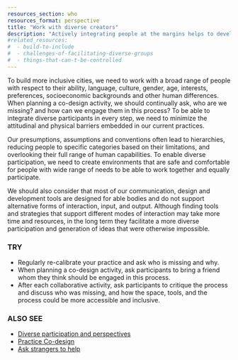 ```yaml
---
resources_section: who
resources_format: perspective
title: "Work with diverse creators"
description: "Actively integrating people at the margins helps to develop ideas that can benefit everyone."
#related_resources:
#  - build-to-include
#  - challenges-of-facilitating-diverse-groups
#  - things-that-can-t-be-controlled
---
```


To build more inclusive cities, we need to work with a broad range of people with respect to their ability, language, culture, gender, age, interests, preferences, socioeconomic backgrounds and other human differences. When planning a co-design activity, we should continually ask, who are we missing? and how can we engage them in this process? To be able to integrate diverse participants in every step, we need to minimize the attitudinal and physical barriers embedded in our current practices.

Our presumptions, assumptions and conventions often lead to hierarchies, reducing people to specific categories based on their limitations, and overlooking their full range of human capabilities. To enable diverse participation, we need to create environments that are safe and comfortable for people with wide range of needs to be able to work together and equally participate.

We should also consider that most of our communication, design and development tools are designed for able bodies and do not support alternative forms of interaction, input, and output. Although finding tools and strategies that support different modes of interaction may take more time and resources, in the long term they facilitate a more diverse participation and generation of ideas that were otherwise impossible.

### TRY

- Regularly re-calibrate your practice and ask who is missing and why.
- When planning a co-design activity, ask participants to bring a friend whom they think should be engaged in this process.
- After each collaborative activity, ask participants to critique the process and discuss who was missing, and how the space, tools, and the process could be more accessible and inclusive.


### ALSO SEE

- [Diverse participation and perspectives](https://guide.inclusivedesign.ca/insights/DiverseParticipationAndPerspectives.html)
- [Practice Co-design](https://guide.inclusivedesign.ca/practices/PracticeCoDesign.html)
- [Ask strangers to help](https://handbook.floeproject.org/AskStrangersToHelp.html)

